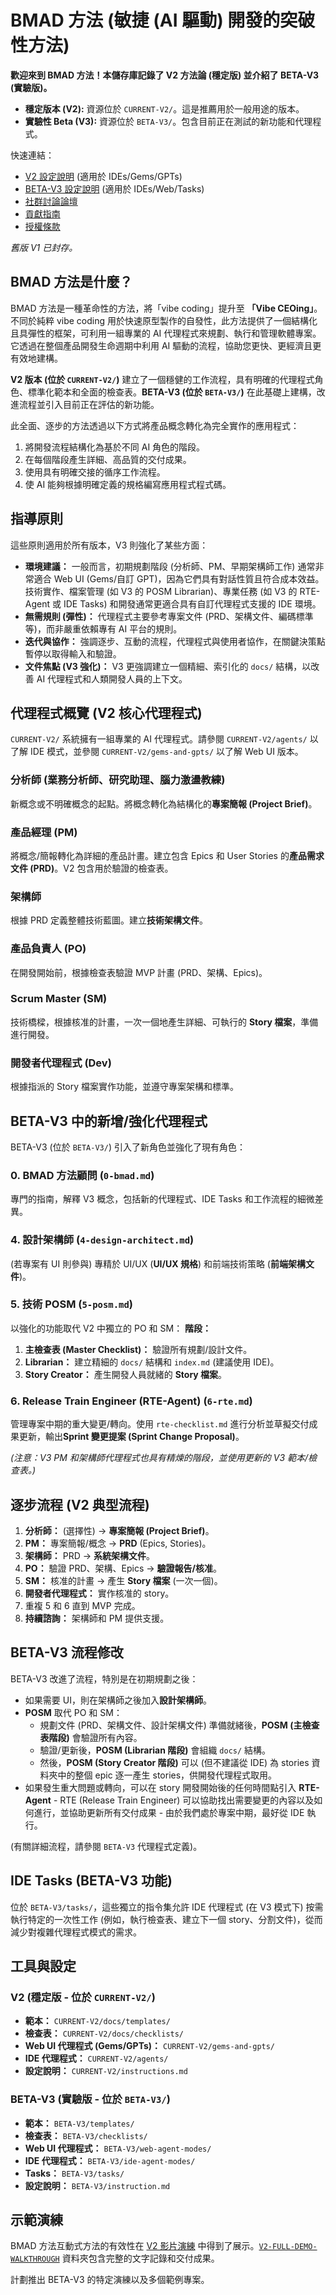 # BMAD 方法 (敏捷 (AI 驅動) 開發的突破性方法)

**歡迎來到 BMAD 方法！本儲存庫記錄了 V2 方法論 (穩定版) 並介紹了 BETA-V3 (實驗版)。**

- **穩定版本 (V2):** 資源位於 `CURRENT-V2/`。這是推薦用於一般用途的版本。
- **實驗性 Beta (V3):** 資源位於 `BETA-V3/`。包含目前正在測試的新功能和代理程式。

快速連結：

- [V2 設定說明](./CURRENT-V2/instructions.md) (適用於 IDEs/Gems/GPTs)
- [BETA-V3 設定說明](./BETA-V3/instruction.md) (適用於 IDEs/Web/Tasks)
- [社群討論論壇](https://github.com/bmadcode/BMAD-METHOD/discussions)
- [貢獻指南](CONTRIBUTING.md)
- [授權條款](./LICENSE)

_舊版 V1 已封存。_

## BMAD 方法是什麼？

BMAD 方法是一種革命性的方法，將「vibe coding」提升至 **「Vibe CEOing」**。不同於純粹 vibe coding 用於快速原型製作的自發性，此方法提供了一個結構化且具彈性的框架，可利用一組專業的 AI 代理程式來規劃、執行和管理軟體專案。它透過在整個產品開發生命週期中利用 AI 驅動的流程，協助您更快、更經濟且更有效地建構。

**V2 版本 (位於 `CURRENT-V2/`)** 建立了一個穩健的工作流程，具有明確的代理程式角色、標準化範本和全面的檢查表。**BETA-V3 (位於 `BETA-V3/`)** 在此基礎上建構，改進流程並引入目前正在評估的新功能。

此全面、逐步的方法透過以下方式將產品概念轉化為完全實作的應用程式：

1.  將開發流程結構化為基於不同 AI 角色的階段。
2.  在每個階段產生詳細、高品質的交付成果。
3.  使用具有明確交接的循序工作流程。
4.  使 AI 能夠根據明確定義的規格編寫應用程式程式碼。

## 指導原則

這些原則適用於所有版本，V3 則強化了某些方面：

- **環境建議：** 一般而言，初期規劃階段 (分析師、PM、早期架構師工作) 通常非常適合 Web UI (Gems/自訂 GPT)，因為它們具有對話性質且符合成本效益。技術實作、檔案管理 (如 V3 的 POSM Librarian)、專業任務 (如 V3 的 RTE-Agent 或 IDE Tasks) 和開發通常更適合具有自訂代理程式支援的 IDE 環境。
- **無需規則 (彈性)：** 代理程式主要參考專案文件 (PRD、架構文件、編碼標準等)，而非嚴重依賴專有 AI 平台的規則。
- **迭代與協作：** 強調逐步、互動的流程，代理程式與使用者協作，在關鍵決策點暫停以取得輸入和驗證。
- **文件焦點 (V3 強化)：** V3 更強調建立一個精細、索引化的 `docs/` 結構，以改善 AI 代理程式和人類開發人員的上下文。

## 代理程式概覽 (V2 核心代理程式)

`CURRENT-V2/` 系統擁有一組專業的 AI 代理程式。請參閱 `CURRENT-V2/agents/` 以了解 IDE 模式，並參閱 `CURRENT-V2/gems-and-gpts/` 以了解 Web UI 版本。

### 分析師 (業務分析師、研究助理、腦力激盪教練)

新概念或不明確概念的起點。將概念轉化為結構化的**專案簡報 (Project Brief)**。

### 產品經理 (PM)

將概念/簡報轉化為詳細的產品計畫。建立包含 Epics 和 User Stories 的**產品需求文件 (PRD)**。V2 包含用於驗證的檢查表。

### 架構師

根據 PRD 定義整體技術藍圖。建立**技術架構文件**。

### 產品負責人 (PO)

在開發開始前，根據檢查表驗證 MVP 計畫 (PRD、架構、Epics)。

### Scrum Master (SM)

技術橋樑，根據核准的計畫，一次一個地產生詳細、可執行的 **Story 檔案**，準備進行開發。

### 開發者代理程式 (Dev)

根據指派的 Story 檔案實作功能，並遵守專案架構和標準。

## BETA-V3 中的新增/強化代理程式

BETA-V3 (位於 `BETA-V3/`) 引入了新角色並強化了現有角色：

### 0. BMAD 方法顧問 (`0-bmad.md`)

專門的指南，解釋 V3 概念，包括新的代理程式、IDE Tasks 和工作流程的細微差異。

### 4. 設計架構師 (`4-design-architect.md`)

(若專案有 UI 則參與)
專精於 UI/UX (**UI/UX 規格**) 和前端技術策略 (**前端架構文件**)。

### 5. 技術 POSM (`5-posm.md`)

以強化的功能取代 V2 中獨立的 PO 和 SM：
**階段：**

1.  **主檢查表 (Master Checklist)：** 驗證所有規劃/設計文件。
2.  **Librarian：** 建立精細的 `docs/` 結構和 `index.md` (建議使用 IDE)。
3.  **Story Creator：** 產生開發人員就緒的 **Story 檔案**。

### 6. Release Train Engineer (RTE-Agent) (`6-rte.md`)

管理專案中期的重大變更/轉向。使用 `rte-checklist.md` 進行分析並草擬交付成果更新，輸出**Sprint 變更提案 (Sprint Change Proposal)**。

_(注意：V3 PM 和架構師代理程式也具有精煉的階段，並使用更新的 V3 範本/檢查表。)_

## 逐步流程 (V2 典型流程)

1.  **分析師：** (選擇性) -> **專案簡報 (Project Brief)**。
2.  **PM：** 專案簡報/概念 -> **PRD** (Epics, Stories)。
3.  **架構師：** PRD -> **系統架構文件**。
4.  **PO：** 驗證 PRD、架構、Epics -> **驗證報告/核准**。
5.  **SM：** 核准的計畫 -> 產生 **Story 檔案** (一次一個)。
6.  **開發者代理程式：** 實作核准的 story。
7.  重複 5 和 6 直到 MVP 完成。
8.  **持續諮詢：** 架構師和 PM 提供支援。

## BETA-V3 流程修改

BETA-V3 改進了流程，特別是在初期規劃之後：

- 如果需要 UI，則在架構師之後加入**設計架構師**。
- **POSM** 取代 PO 和 SM：
  - 規劃文件 (PRD、架構文件、設計架構文件) 準備就緒後，**POSM (主檢查表階段)** 會驗證所有內容。
  - 驗證/更新後，**POSM (Librarian 階段)** 會組織 `docs/` 結構。
  - 然後，**POSM (Story Creator 階段)** 可以 (但不建議從 IDE) 為 stories 資料夾中的整個 epic 逐一產生 stories，供開發代理程式取用。
- 如果發生重大問題或轉向，可以在 story 開發開始後的任何時間點引入 **RTE-Agent** - RTE (Release Train Engineer) 可以協助找出需要變更的內容以及如何進行，並協助更新所有交付成果 - 由於我們處於專案中期，最好從 IDE 執行。

(有關詳細流程，請參閱 `BETA-V3` 代理程式定義)。

## IDE Tasks (BETA-V3 功能)

位於 `BETA-V3/tasks/`，這些獨立的指令集允許 IDE 代理程式 (在 V3 模式下) 按需執行特定的一次性工作 (例如，執行檢查表、建立下一個 story、分割文件)，從而減少對複雜代理程式模式的需求。

## 工具與設定

### V2 (穩定版 - 位於 `CURRENT-V2/`)

- **範本：** `CURRENT-V2/docs/templates/`
- **檢查表：** `CURRENT-V2/docs/checklists/`
- **Web UI 代理程式 (Gems/GPTs)：** `CURRENT-V2/gems-and-gpts/`
- **IDE 代理程式：** `CURRENT-V2/agents/`
- **設定說明：** `CURRENT-V2/instructions.md`

### BETA-V3 (實驗版 - 位於 `BETA-V3/`)

- **範本：** `BETA-V3/templates/`
- **檢查表：** `BETA-V3/checklists/`
- **Web UI 代理程式：** `BETA-V3/web-agent-modes/`
- **IDE 代理程式：** `BETA-V3/ide-agent-modes/`
- **Tasks：** `BETA-V3/tasks/`
- **設定說明：** `BETA-V3/instruction.md`

## 示範演練

BMAD 方法互動式方法的有效性在 [V2 影片演練](https://youtu.be/p0barbrWgQA?si=PD1RyWNVDpdF3QJf) 中得到了展示。[`V2-FULL-DEMO-WALKTHROUGH`](./V2-FULL-DEMO-WALKTHROUGH/demo.md) 資料夾包含完整的文字記錄和交付成果。

計劃推出 BETA-V3 的特定演練以及多個範例專案。
